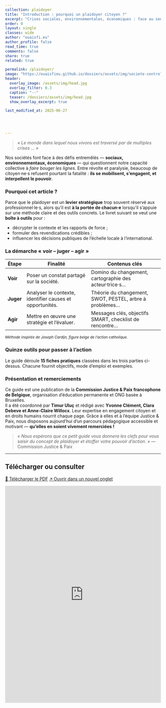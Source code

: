 ```yaml
---
collection: plaidoyer
title: "Introduction : pourquoi un plaidoyer citoyen ?"
excerpt: "Crises sociales, environnementales, économiques : face au sentiment d’impuissance, la Commission Justice & Paix propose quinze outils pour passer de l’indignation à l’action publique. Découvrons la démarche « voir – juger – agir » et remercions chaleureusement ses auteur·e·s."
order: 0
layout: single
classes: wide
author: "ouaisfi.eu"
author_profile: false
read_time: true
comments: false
share: true
related: true

permalink: /plaidoyer/
image: "https://ouaisfieu.github.io/dossiers/assets/img/societe-controle-frictions.jpg"
header:
  overlay_image: /assets/img/head.jpg
  overlay_filter: 0.3
  caption: "·-"
  teaser: /dossiers/assets/img/head.jpg
  show_overlay_excerpt: true

last_modified_at: 2025-06-27


  
  
---
```


> *« Le monde dans lequel nous vivons est traversé par de multiples crises … »*

Nos sociétés font face à des défis entremêlés — **sociaux, environnementaux, économiques** — qui questionnent notre capacité collective à *faire bouger les lignes*. Entre révolte et paralysie, beaucoup de citoyen·ne·s refusent pourtant la fatalité : **ils se mobilisent, s’engagent, et interpellent le pouvoir**.

### Pourquoi cet article ?

Parce que le plaidoyer est un **levier stratégique** trop souvent réservé aux professionnel·le·s, alors qu’il est **à la portée de chacun·e** lorsqu’il s’appuie sur une méthode claire et des outils concrets. Le livret suivant se veut une **boîte à outils** pour :

* décrypter le contexte et les rapports de force ;
* formuler des revendications crédibles ;
* influencer les décisions publiques de l’échelle locale à l’international.

### La démarche « voir – juger – agir »

| Étape | Finalité | Contenus clés |
|-------|----------|--------------|
| **Voir** | Poser un constat partagé sur la société. | Domino du changement, cartographie des acteur·trice·s… |
| **Juger** | Analyser le contexte, identifier causes et opportunités. | Théorie du changement, SWOT, PESTEL, arbre à problèmes… |
| **Agir** | Mettre en œuvre une stratégie et l’évaluer. | Messages clés, objectifs SMART, checklist de rencontre… |

<small>*Méthode inspirée de Joseph Cardijn, figure belge de l’action catholique.*</small>

### Quinze outils pour passer à l’action

Le guide déroule **15 fiches pratiques** classées dans les trois parties ci-dessus. Chacune fournit objectifs, mode d’emploi et exemples.

### Présentation et remerciements

Ce guide est une publication de la **Commission Justice & Paix francophone de Belgique**, organisation d’éducation permanente et ONG basée à Bruxelles.  
Il a été coordonné par **Timur Uluç** et rédigé avec **Yvonne Clément, Clara Debeve et Anne-Claire Willocx**. Leur expertise en engagement citoyen et en droits humains nourrit chaque page. Grâce à elles et à l’équipe Justice & Paix, nous disposons aujourd’hui d’un parcours pédagogique accessible et motivant — **qu’elles en soient vivement remerciées !**

> *« Nous espérons que ce petit guide vous donnera les clefs pour vous saisir du concept de plaidoyer et étoffer votre pouvoir d’action. »* — Commission Justice & Paix

---

## Télécharger ou consulter

<p>
  <a class="btn btn--primary" href="https://www.justicepaix.be/wp-content/uploads/2021/10/20200110_Guide_plaidoyer_citoyen_VD.pdf">💾 Télécharger le PDF</a>
  <a class="btn btn--info" href="https://www.justicepaix.be/wp-content/uploads/2021/10/20200110_Guide_plaidoyer_citoyen_VD.pdf" target="_blank" rel="noopener">↗️ Ouvrir dans un nouvel onglet</a>
</p>

<!-- Lecteur PDF natif du navigateur -->
<iframe
  src="https://www.justicepaix.be/wp-content/uploads/2021/10/20200110_Guide_plaidoyer_citoyen_VD.pdf#toolbar=1"
  width="100%"
  height="700"
  style="border:none;"
  loading="lazy">
</iframe>
